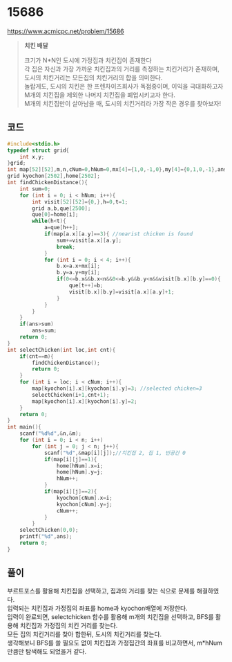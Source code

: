 # 15686
https://www.acmicpc.net/problem/15686
> **<p>치킨 배달</p>**
> 크기가 N*N인 도시에 가정집과 치킨집이 존재한다<br>
> 각 집은 자신과 가장 가까운 치킨집과의 거리를 측정하는 치킨거리가 존재하며, 도시의 치킨거리는 모든집의 치킨거리의 합을 의미한다.<br>
> 놀랍게도, 도시의 치킨은 한 프렌차이즈회사가 독점중이며, 이익을 극대화하고자 M개의 치킨집을 제외한 나머지 치킨집을 폐업시키고자 한다.<br>
> M개의 치킨집만이 살아남을 때, 도시의 치킨거리라 가장 작은 경우를 찾아보자!<br>

## 코드
```c
#include<stdio.h>
typedef struct grid{
    int x,y;
}grid;
int map[52][52],m,n,cNum=0,hNum=0,mx[4]={1,0,-1,0},my[4]={0,1,0,-1},ans=__INT_MAX__;
grid kyochon[2502],home[2502];
int findChickenDistance(){
    int sum=0;
    for (int i = 0; i < hNum; i++){
        int visit[52][52]={0,},h=0,t=1;
        grid a,b,que[2500];
        que[0]=home[i];
        while(h<t){
            a=que[h++];
            if(map[a.x][a.y]==3){ //nearist chicken is found
                sum+=visit[a.x][a.y];
                break;
            }
            for (int i = 0; i < 4; i++){
                b.x=a.x+mx[i];
                b.y=a.y+my[i];
                if(0<=b.x&&b.x<n&&0<=b.y&&b.y<n&&visit[b.x][b.y]==0){
                    que[t++]=b;
                    visit[b.x][b.y]=visit[a.x][a.y]+1;
                }
            }
        }
    }
    if(ans>sum)
        ans=sum;
    return 0;
}
int selectChicken(int loc,int cnt){
    if(cnt==m){
        findChickenDistance();
        return 0;
    }
    for (int i = loc; i < cNum; i++){
        map[kyochon[i].x][kyochon[i].y]=3; //selected chicken=3
        selectChicken(i+1,cnt+1);
        map[kyochon[i].x][kyochon[i].y]=2;
    }
    return 0;
}
int main(){
    scanf("%d%d",&n,&m);
    for (int i = 0; i < n; i++)
        for (int j = 0; j < n; j++){
            scanf("%d",&map[i][j]);//치킨집 2, 집 1, 빈공간 0
            if(map[i][j]==1){
                home[hNum].x=i;
                home[hNum].y=j;
                hNum++;
            }
            if(map[i][j]==2){
                kyochon[cNum].x=i;
                kyochon[cNum].y=j;
                cNum++;
            }
        }
    selectChicken(0,0);
    printf("%d",ans);
    return 0;
}
```

## 풀이
부르트포스를 활용해 치킨집을 선택하고, 집과의 거리를 찾는 식으로 문제를 해결하였다.<br>
입력되는 치킨집과 가정집의 좌표를 home과 kyochon배열에 저장한다.<br>
입력이 완료되면, selectchicken 함수를 활용해 m개의 치킨집을 선택하고, BFS를 활용해 치킨집과 가정집의 치킨 거리를 찾는다.<br>
모든 집의 치킨거리를 찾아 합한뒤, 도시의 치킨거리를 찾는다.<br>
생각해보니 BFS를 쓸 필요도 없이 치킨집과 가정집간의 좌표를 비교하면서, m*hNum 만큼만 탐색해도 되었을거 같다.<br>